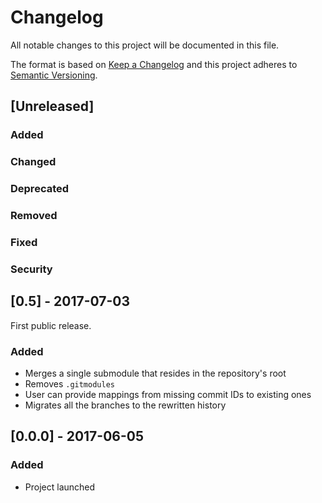 # Changelog

All notable changes to this project will be documented in this file.

The format is based on [Keep a Changelog](http://keepachangelog.com/en/1.0.0/)
and this project adheres to [Semantic Versioning](http://semver.org/spec/v2.0.0.html).



## [Unreleased]
### Added
### Changed
### Deprecated
### Removed
### Fixed
### Security

## [0.5] - 2017-07-03

First public release.

### Added
- Merges a single submodule that resides in the repository's root
- Removes `.gitmodules`
- User can provide mappings from missing commit IDs to existing ones
- Migrates all the branches to the rewritten history



## [0.0.0] - 2017-06-05
### Added
- Project launched
